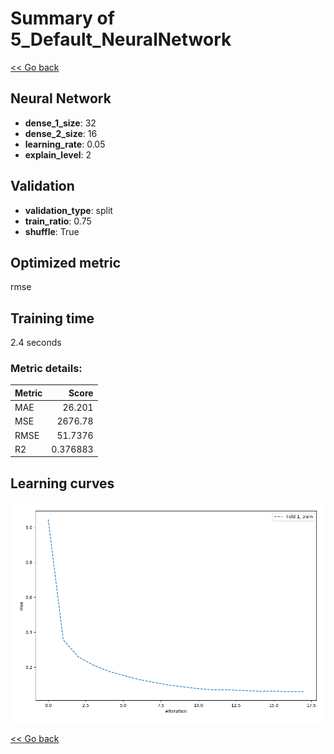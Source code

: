 # Summary of 5_Default_NeuralNetwork

[<< Go back](../README.md)


## Neural Network
- **dense_1_size**: 32
- **dense_2_size**: 16
- **learning_rate**: 0.05
- **explain_level**: 2

## Validation
 - **validation_type**: split
 - **train_ratio**: 0.75
 - **shuffle**: True

## Optimized metric
rmse

## Training time

2.4 seconds

### Metric details:
| Metric   |       Score |
|:---------|------------:|
| MAE      |   26.201    |
| MSE      | 2676.78     |
| RMSE     |   51.7376   |
| R2       |    0.376883 |



## Learning curves
![Learning curves](learning_curves.png)

[<< Go back](../README.md)
